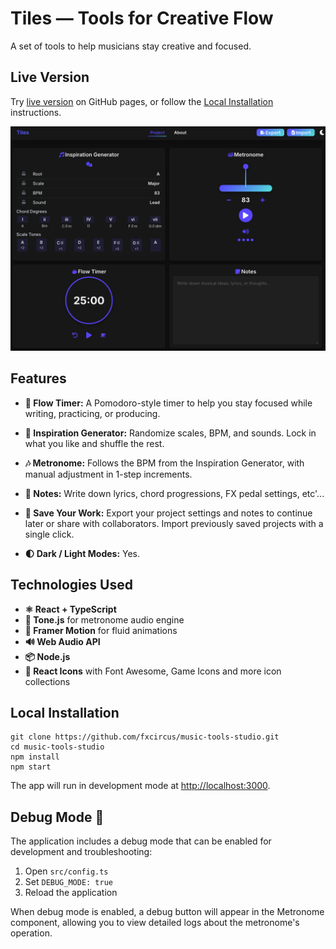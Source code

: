 # Tiles — Tools for Creative Flow

A set of tools to help musicians stay creative and focused.

## Live Version

Try [live version](https://fxcircus.github.io/music-tools-studio) on GitHub pages, or follow the [Local Installation](#local-installation) instructions.

![Tiles](public/tiles_app_screenshot_dark_2025.png)

## Features

- **🍅 Flow Timer:** A Pomodoro-style timer to help you stay focused while writing, practicing, or producing.

- **🎲 Inspiration Generator:** Randomize scales, BPM, and sounds. Lock in what you like and shuffle the rest.

- **🎶 Metronome:** Follows the BPM from the Inspiration Generator, with manual adjustment in 1-step increments.

- **📝 Notes:** Write down lyrics, chord progressions, FX pedal settings, etc'...

- **💾 Save Your Work:** Export your project settings and notes to continue later or share with collaborators. Import previously saved projects with a single click.

- **🌓 Dark / Light Modes:** Yes.

## Technologies Used

- **⚛️ React + TypeScript**
- **🎵 Tone.js** for metronome audio engine
- **🔀 Framer Motion** for fluid animations 
- **🔊 Web Audio API**
- **📦 Node.js**
- **🎨 React Icons** with Font Awesome, Game Icons and more icon collections

## Local Installation

```
git clone https://github.com/fxcircus/music-tools-studio.git
cd music-tools-studio
npm install
npm start
```

The app will run in development mode at [http://localhost:3000](http://localhost:3000).

## Debug Mode 🐞

The application includes a debug mode that can be enabled for development and troubleshooting:

1. Open `src/config.ts`
2. Set `DEBUG_MODE: true`
3. Reload the application

When debug mode is enabled, a debug button will appear in the Metronome component, allowing you to view detailed logs about the metronome's operation.